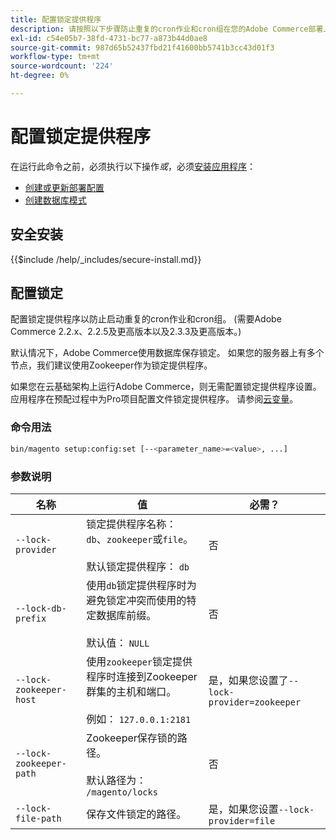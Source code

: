 ```yaml
---
title: 配置锁定提供程序
description: 请按照以下步骤防止重复的cron作业和cron组在您的Adobe Commerce部署上运行。
exl-id: c54e05b7-38fd-4731-bc77-a873b44d0ae8
source-git-commit: 987d65b52437fbd21f41600bb5741b3cc43d01f3
workflow-type: tm+mt
source-wordcount: '224'
ht-degree: 0%

---
```


# 配置锁定提供程序

在运行此命令之前，必须执行以下操作&#x200B;*或*，必须[安装应用程序](../advanced.md)：

* [创建或更新部署配置](deployment.md)
* [创建数据库模式](database.md)

## 安全安装

{{$include /help/_includes/secure-install.md}}

## 配置锁定

配置锁定提供程序以防止启动重复的cron作业和cron组。 (需要Adobe Commerce 2.2.x、2.2.5及更高版本以及2.3.3及更高版本。)

默认情况下，Adobe Commerce使用数据库保存锁定。 如果您的服务器上有多个节点，我们建议使用Zookeeper作为锁定提供程序。

如果您在云基础架构上运行Adobe Commerce，则无需配置锁定提供程序设置。 应用程序在预配过程中为Pro项目配置文件锁定提供程序。 请参阅[云变量](https://experienceleague.adobe.com/en/docs/commerce-cloud-service/user-guide/configure/env/stage/variables-cloud)。

### 命令用法

```bash
bin/magento setup:config:set [--<parameter_name>=<value>, ...]
```

### 参数说明

| 名称 | 值 | 必需？ |
|--- |--- |--- |
| `--lock-provider` | 锁定提供程序名称： `db`、`zookeeper`或`file`。<br><br>默认锁定提供程序： `db` | 否 |
| `--lock-db-prefix` | 使用`db`锁定提供程序时为避免锁定冲突而使用的特定数据库前缀。<br><br>默认值： `NULL` | 否 |
| `--lock-zookeeper-host` | 使用`zookeeper`锁定提供程序时连接到Zookeeper群集的主机和端口。<br><br>例如： `127.0.0.1:2181` | 是，如果您设置了`--lock-provider=zookeeper` |
| `--lock-zookeeper-path` | Zookeeper保存锁的路径。<br><br>默认路径为： `/magento/locks` | 否 |
| `--lock-file-path` | 保存文件锁定的路径。 | 是，如果您设置`--lock-provider=file` |
